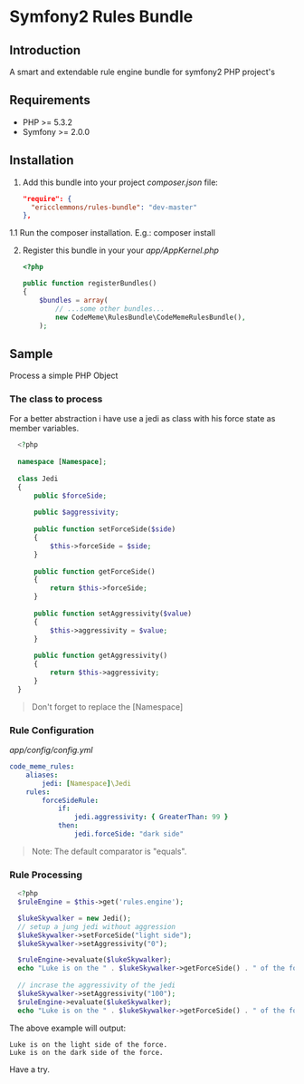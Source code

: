 # Symfony2 Rules Bundle

## Introduction

A smart and extendable rule engine bundle for symfony2 PHP project's

## Requirements

* PHP >= 5.3.2
* Symfony >= 2.0.0 

## Installation

1. Add this bundle into your project *composer.json* file:
    
    ```json
    "require": {
      "ericclemmons/rules-bundle": "dev-master"
    },
    ```
1.1 Run the composer installation. E.g.: composer install

2. Register this bundle in your your *app/AppKernel.php*

    ```php
    <?php
    
    public function registerBundles()
    {
        $bundles = array(
            // ...some other bundles...
            new CodeMeme\RulesBundle\CodeMemeRulesBundle(),
        );
    ```
    
## Sample 

Process a simple PHP Object

### The class to process

For a better abstraction i have use a jedi as class with his force state as member variables.

  ```php
    <?php
    
    namespace [Namespace];
    
    class Jedi
    {
        public $forceSide;
        
        public $aggressivity;
    
        public function setForceSide($side)
        {
            $this->forceSide = $side;
        }
    
        public function getForceSide()
        {
            return $this->forceSide;
        }
        
        public function setAggressivity($value)
        {
            $this->aggressivity = $value;
        }
    
        public function getAggressivity()
        {
            return $this->aggressivity;
        }
    }
  ```

> Don't forget to replace the [Namespace]
  
### Rule Configuration

*app/config/config.yml*

  ```yml
  code_meme_rules:
      aliases:
          jedi: [Namespace]\Jedi
      rules:
          forceSideRule:
              if:
                  jedi.aggressivity: { GreaterThan: 99 }
              then:
                  jedi.forceSide: "dark side"
  ```

> Note: The default comparator is "equals".

### Rule Processing 

  ```php
    <?php
    $ruleEngine = $this->get('rules.engine');

    $lukeSkywalker = new Jedi();
    // setup a jung jedi without aggression
    $lukeSkywalker->setForceSide("light side");
    $lukeSkywalker->setAggressivity("0");

    $ruleEngine->evaluate($lukeSkywalker);
    echo "Luke is on the " . $lukeSkywalker->getForceSide() . " of the force. <br />";
        
    // incrase the aggressivity of the jedi
    $lukeSkywalker->setAggressivity("100");
    $ruleEngine->evaluate($lukeSkywalker);
    echo "Luke is on the " . $lukeSkywalker->getForceSide() . " of the force.";
  ```

The above example will output:

    Luke is on the light side of the force.
    Luke is on the dark side of the force.


Have a try.

    